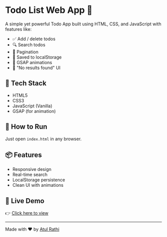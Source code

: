# Todo List Web App 📝

A simple yet powerful Todo App built using HTML, CSS, and JavaScript with features like:

- ✅ Add / delete todos
- 🔍 Search todos
- 📄 Pagination
- 💾 Saved to localStorage
- 🎉 GSAP animations
- 🔎 "No results found" UI

## 🔧 Tech Stack
- HTML5
- CSS3
- JavaScript (Vanilla)
- GSAP (for animation)

## 🚀 How to Run
Just open `index.html` in any browser.

## 📦 Features
- Responsive design
- Real-time search
- LocalStorage persistence
- Clean UI with animations

## 🔗 Live Demo
👉 [Click here to view](https://atulrathi.github.io/todo-app/)

---

Made with ❤️ by [Atul Rathi](https://github.com/atulrathi)
